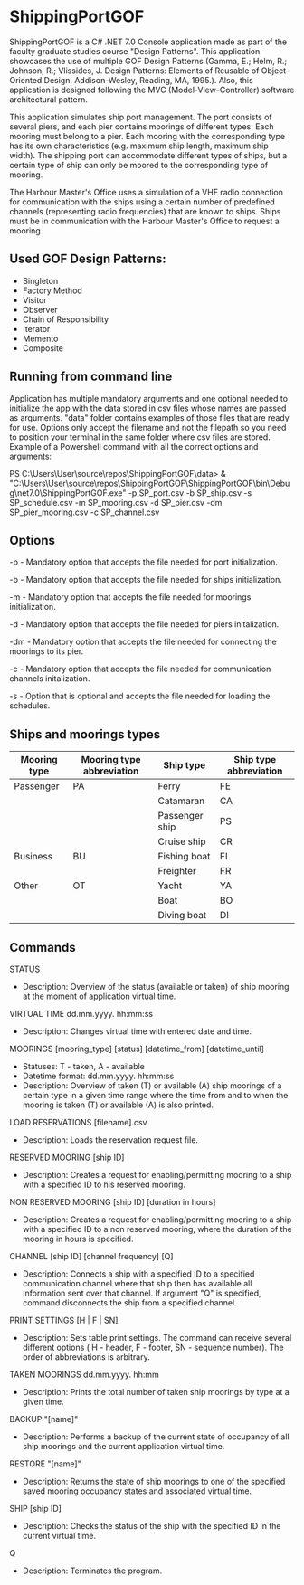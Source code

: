 # ShippingPortGOF

ShippingPortGOF is a C# .NET 7.0 Console application made as part of the faculty graduate studies course "Design Patterns". This application showcases the use of multiple GOF Design Patterns (Gamma, E.; Helm, R.; Johnson, R.; Vlissides, J. Design Patterns: Elements of Reusable of Object-Oriented Design. Addison-Wesley, Reading, MA, 1995.). Also, this application is designed following the MVC (Model-View-Controller) software architectural pattern. 

This application simulates ship port management. The port consists of several piers, and each pier contains moorings of different types. Each mooring must belong to a pier. Each mooring with the corresponding type has its own characteristics (e.g. maximum ship length, maximum ship width). The shipping port can accommodate
different types of ships, but a certain type of ship can only be moored to the corresponding type of mooring.

The Harbour Master's Office uses a simulation of a VHF radio connection for communication with the ships using a certain number of predefined channels (representing radio frequencies) that are known to ships. Ships must be in communication with the Harbour Master's Office to request a mooring.
## Used GOF Design Patterns:

- Singleton
- Factory Method
- Visitor
- Observer
- Chain of Responsibility
- Iterator
- Memento
- Composite

## Running from command line

Application has multiple mandatory arguments and one optional needed to initialize the app with the data stored in csv files whose names are passed as arguments. "data" folder contains examples of those files that are ready for use. Options only accept the filename and not the filepath so you need to position your terminal in the same folder where csv files are stored. Example of a Powershell command with all the correct options and arguments:

PS C:\Users\User\source\repos\ShippingPortGOF\data> & "C:\Users\User\source\repos\ShippingPortGOF\ShippingPortGOF\bin\Debug\net7.0\ShippingPortGOF.exe" -p SP_port.csv -b SP_ship.csv -s SP_schedule.csv -m SP_mooring.csv -d SP_pier.csv -dm SP_pier_mooring.csv -c SP_channel.csv

## Options

-p - Mandatory option that accepts the file needed for port initialization.

-b - Mandatory option that accepts the file needed for ships initialization.

-m - Mandatory option that accepts the file needed for moorings initialization.

-d - Mandatory option that accepts the file needed for piers initalization.

-dm - Mandatory option that accepts the file needed for connecting the moorings to its pier.

-c - Mandatory option that accepts the file needed for communication channels initalization.

-s - Option that is optional and accepts the file needed for loading the schedules.

## Ships and moorings types
Mooring type | Mooring type abbreviation | Ship type | Ship type abbreviation
------------ | ------------------- | ----- | ---------------------
Passenger | PA | Ferry | FE
||| Catamaran | CA
||| Passenger ship | PS
||| Cruise ship | CR
Business | BU | Fishing boat | FI
||| Freighter | FR
Other | OT | Yacht | YA
||| Boat | BO
||| Diving boat | DI

## Commands
STATUS
- Description: Overview of the status (available or taken) of ship mooring at the moment of application virtual time.


VIRTUAL TIME dd.mm.yyyy. hh:mm:ss
- Description: Changes virtual time with entered date and time.

MOORINGS [mooring_type] [status] [datetime_from] [datetime_until]
- Statuses: T - taken, A - available
- Datetime format: dd.mm.yyyy. hh:mm:ss
- Description: Overview of taken (T) or available (A) ship moorings of a certain type in a given time range
where the time from and to when the mooring is taken (T) or available (A) is also printed.

LOAD RESERVATIONS [filename].csv
- Description: Loads the reservation request file.

RESERVED MOORING [ship ID]
- Description: Creates a request for enabling/permitting mooring to a ship with a specified ID
to his reserved mooring.

NON RESERVED MOORING [ship ID] [duration in hours]
- Description: Creates a request for enabling/permitting mooring to a ship with a specified ID
to a non reserved mooring, where the duration of the mooring in hours is specified.

CHANNEL [ship ID] [channel frequency] [Q]
- Description: Connects a ship with a specified ID to a specified communication channel where that ship then has available
all information sent over that channel. If argument "Q" is specified, command disconnects the ship from a specified channel.

PRINT SETTINGS [H | F | SN]
- Description: Sets table print settings. The command can receive several different options ( H -
header, F - footer, SN - sequence number). The order of abbreviations is arbitrary.

TAKEN MOORINGS dd.mm.yyyy. hh:mm
- Description: Prints the total number of taken ship moorings by type at a given time.

BACKUP "[name]"
- Description: Performs a backup of the current state of occupancy of all ship moorings and the current application virtual time.

RESTORE "[name]"
- Description: Returns the state of ship moorings to one of the specified saved mooring occupancy states and associated
virtual time.

SHIP [ship ID]
- Description: Checks the status of the ship with the specified ID in the current
virtual time.

Q
- Description: Terminates the program.
